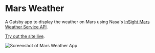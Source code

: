 # Mars Weather

A Gatsby app to display the weather on Mars using Nasa's [InSight Mars Weather Service API](https://api.nasa.gov/).

[Try out the site live](https://weather-on-mars.netlify.app/).

![Screenshot of Mars Weather App](https://res.cloudinary.com/gerhynes/image/upload/q_auto/v1587814025/Screenshot_2020-04-25_Home_uurxds.png)
